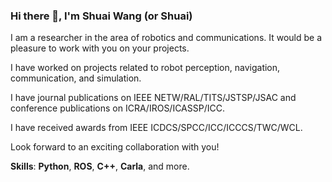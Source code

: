 ### Hi there 👋, I'm Shuai Wang (or Shuai)

I am a researcher in the area of robotics and communications. It would be a pleasure to work with you on your projects.

I have worked on projects related to robot perception, navigation, communication, and simulation.

I have journal publications on IEEE NETW/RAL/TITS/JSTSP/JSAC and conference publications on ICRA/IROS/ICASSP/ICC.

I have received awards from IEEE ICDCS/SPCC/ICC/ICCCS/TWC/WCL.

Look forward to an exciting collaboration with you!

**Skills**: **Python**, **ROS**, **C++**, **Carla**, and more.
